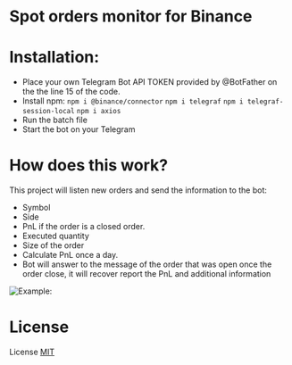 # Spot orders monitor for Binance
# Installation:
- Place your own Telegram Bot API TOKEN provided by @BotFather on the the line 15 of the code.
- Install npm:
```npm i @binance/connector```
```npm i telegraf```
```npm i telegraf-session-local```
```npm i axios```
- Run the batch file
- Start the bot on your Telegram
# How does this work?
This project will listen new orders and send the information to the bot:
- Symbol
- Side
- PnL if the order is a closed order.
- Executed quantity
- Size of the order
- Calculate PnL once a day.
- Bot will answer to the message of the order that was open once the order close, it will recover report the PnL and additional information

![Example:](https://github.com/cambiosdak/spot-monitor-binance/blob/master/example/image.png)

# License
License [MIT](https://opensource.org/license/mit/)
